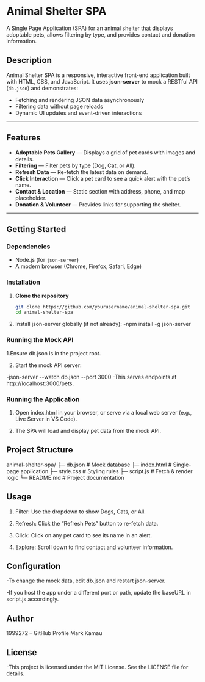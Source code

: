 # Animal Shelter SPA

A Single Page Application (SPA) for an animal shelter that displays adoptable pets, allows filtering by type, and provides contact and donation information.

## Description
Animal Shelter SPA is a responsive, interactive front-end application built with HTML, CSS, and JavaScript. It uses **json-server** to mock a RESTful API (`db.json`) and demonstrates:  
- Fetching and rendering JSON data asynchronously  
- Filtering data without page reloads  
- Dynamic UI updates and event-driven interactions  

---

## Features
- **Adoptable Pets Gallery** — Displays a grid of pet cards with images and details.  
- **Filtering** — Filter pets by type (Dog, Cat, or All).  
- **Refresh Data** — Re-fetch the latest data on demand.  
- **Click Interaction** — Click a pet card to see a quick alert with the pet’s name.  
- **Contact & Location** — Static section with address, phone, and map placeholder.  
- **Donation & Volunteer** — Provides links for supporting the shelter.  

---

## Getting Started

### Dependencies
- Node.js (for `json-server`)  
- A modern browser (Chrome, Firefox, Safari, Edge)  

### Installation

1. **Clone the repository**  
   ```bash
   git clone https://github.com/yourusername/animal-shelter-spa.git
   cd animal-shelter-spa

2. Install json-server globally (if not already):
   -npm install -g json-server

### Running the Mock API

1.Ensure db.json is in the project root.

2. Start the mock API server:

-json-server --watch db.json --port 3000
-This serves endpoints at http://localhost:3000/pets.

### Running the Application
1. Open index.html in your browser, or serve via a local web server (e.g., Live Server in VS Code).

2. The SPA will load and display pet data from the mock API.

## Project Structure

animal-shelter-spa/
├─ db.json           # Mock database
├─ index.html        # Single-page application
├─ style.css         # Styling rules
├─ script.js         # Fetch & render logic
└─ README.md         # Project documentation

## Usage
1. Filter: Use the dropdown to show Dogs, Cats, or All.

2. Refresh: Click the “Refresh Pets” button to re-fetch data.

3. Click: Click on any pet card to see its name in an alert.

4. Explore: Scroll down to find contact and volunteer information.

## Configuration
-To change the mock data, edit db.json and restart json-server.

-If you host the app under a different port or path, update the baseURL in script.js accordingly.

## Author
1999272 – GitHub Profile
Mark Kamau

## License
-This project is licensed under the MIT License. See the LICENSE file for details.
